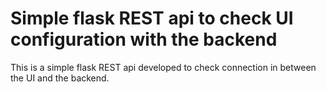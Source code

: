 # Simple flask REST api to check UI configuration with the backend

This is a simple flask REST api developed to check connection in between the UI and the backend.
